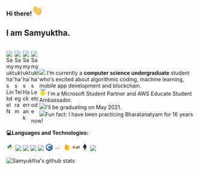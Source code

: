 ### Hi there!<img src="https://github.com/samyukthagopalsamy/samyukthagopalsamy/blob/master/Hi.gif" width="29px"> 
## I am Samyuktha.
<br/>
<a href="https://www.linkedin.com/in/samyukthagopalsamy/" target="_blank">
  <img align="left" alt="Samyuktha's LinkdeIN" width="22px" src="https://cdn.jsdelivr.net/npm/simple-icons@v3/icons/linkedin.svg" />
</a>
<a href="https://t.me/samyukthagopalsamy" target="_blank">
  <img align="left" alt="Samyuktha's Telegram" width="22px" src="https://cdn.jsdelivr.net/npm/simple-icons@v3/icons/telegram.svg" />
</a>
<a href="https://www.hackerrank.com/Samyuktha_G" target="_blank">
  <img align="left" alt="Samyuktha's Hackerrank" width="22px" src="https://cdn.jsdelivr.net/npm/simple-icons@3.1.0/icons/hackerrank.svg" />
</a>
<a href="https://leetcode.com/samyuktha_g/" target="_blank">
  <img align="left" alt="Samyuktha's Leetcode" width="22px" src="https://cdn.jsdelivr.net/npm/simple-icons@v3/icons/leetcode.svg" />
</a>
<br/><br/>

  <img src="https://media.giphy.com/media/VgCDAzcKvsR6OM0uWg/giphy.gif" width="29px"> I’m currently a <b>computer science undergraduate</b> student who's excited about algorithmic coding, machine learning, mobile app development and blockchain.<br/>
 <img src="https://github.com/samyukthagopalsamy/samyukthagopalsamy/blob/master/Medal.gif" width="18px"> I'm a Microsoft Student Partner and AWS Educate Student Ambassador.<br/>
 <img src="https://media.giphy.com/media/pzrC181f1kPXeaHV1W/giphy.gif" width="24px">I’ll be graduating on May 2021.<br/>
 <img src="https://media.giphy.com/media/eNvmqeYXm4gSHC4195/giphy.gif" width="22px">Fun fact: I have been practicing Bharatanatyam for 16 years now!<br/>


**💻Languages and Technologies:**  

<code><img height="20" src="https://raw.githubusercontent.com/github/explore/80688e429a7d4ef2fca1e82350fe8e3517d3494d/topics/python/python.png"></code>
<code><img height="20" src="https://cdn.jsdelivr.net/npm/simple-icons@3.1.0/icons/java.svg"></code>
<code><img height="20" src="https://cdn.jsdelivr.net/npm/simple-icons@3.1.0/icons/flutter.svg"></code>
<code><img height="20" src="https://cdn.jsdelivr.net/npm/simple-icons@3.1.0/icons/amazonaws.svg"></code>
<code><img height="20" src="https://cdn.jsdelivr.net/npm/simple-icons@3.1.0/icons/c.svg"></code>
<code><img height="20" src="https://raw.githubusercontent.com/github/explore/80688e429a7d4ef2fca1e82350fe8e3517d3494d/topics/cpp/cpp.png"></code>
<code><img height="20" src="https://raw.githubusercontent.com/github/explore/80688e429a7d4ef2fca1e82350fe8e3517d3494d/topics/mysql/mysql.png"></code>
<code><img height="20" src="https://raw.githubusercontent.com/github/explore/80688e429a7d4ef2fca1e82350fe8e3517d3494d/topics/firebase/firebase.png"></code>
<code><img height="20" src="https://raw.githubusercontent.com/github/explore/80688e429a7d4ef2fca1e82350fe8e3517d3494d/topics/git/git.png"></code>
<code><img height="20" src="https://raw.githubusercontent.com/github/explore/80688e429a7d4ef2fca1e82350fe8e3517d3494d/topics/ethereum/ethereum.png"></code>
<img src="http://mcqquestions.com/wp-content/images/mcq_like.gif" width="50px">


![Samyuktha's github stats](https://github-readme-stats.vercel.app/api?username=samyukthagopalsamy&show_icons=true&title_color=08fdd8&icon_color=bb2acf&text_color=ffffff&bg_color=242424)



